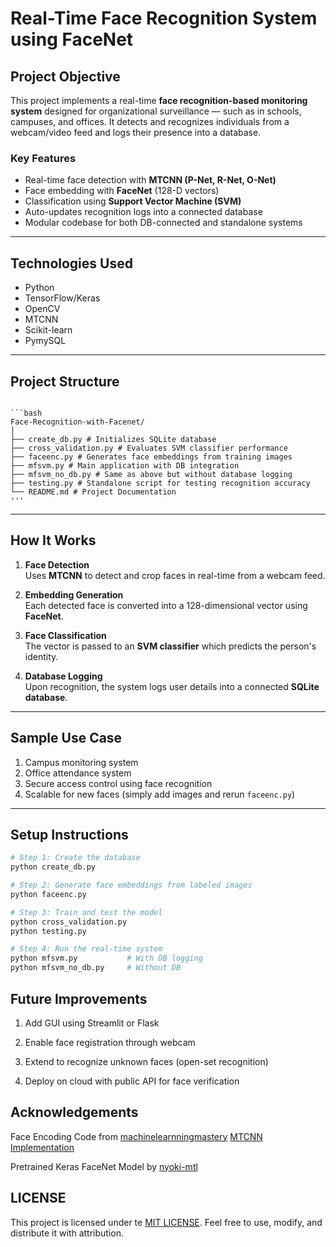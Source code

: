 # Real-Time Face Recognition System using FaceNet

## Project Objective

This project implements a real-time **face recognition-based monitoring system** designed for organizational surveillance — such as in schools, campuses, and offices. It detects and recognizes individuals from a webcam/video feed and logs their presence into a database.

### Key Features
- Real-time face detection with **MTCNN (P-Net, R-Net, O-Net)**
- Face embedding with **FaceNet** (128-D vectors)
- Classification using **Support Vector Machine (SVM)**
- Auto-updates recognition logs into a connected database
- Modular codebase for both DB-connected and standalone systems

---

## Technologies Used

- Python
- TensorFlow/Keras
- OpenCV
- MTCNN
- Scikit-learn
- PymySQL

---

## Project Structure

<pre><code>
```bash
Face-Recognition-with-Facenet/
│
├── create_db.py # Initializes SQLite database
├── cross_validation.py # Evaluates SVM classifier performance
├── faceenc.py # Generates face embeddings from training images
├── mfsvm.py # Main application with DB integration
├── mfsvm_no_db.py # Same as above but without database logging
├── testing.py # Standalone script for testing recognition accuracy
└── README.md # Project Documentation
'''
</code></pre>
---

## How It Works

1. **Face Detection**  
   Uses **MTCNN** to detect and crop faces in real-time from a webcam feed.

2. **Embedding Generation**  
   Each detected face is converted into a 128-dimensional vector using **FaceNet**.

3. **Face Classification**  
   The vector is passed to an **SVM classifier** which predicts the person's identity.

4. **Database Logging**  
   Upon recognition, the system logs user details into a connected **SQLite database**.

---

## Sample Use Case

 1. Campus monitoring system  
 2. Office attendance system  
 3. Secure access control using face recognition  
 4. Scalable for new faces (simply add images and rerun `faceenc.py`)

---

## Setup Instructions

```bash
# Step 1: Create the database
python create_db.py

# Step 2: Generate face embeddings from labeled images
python faceenc.py

# Step 3: Train and test the model
python cross_validation.py
python testing.py

# Step 4: Run the real-time system
python mfsvm.py           # With DB logging
python mfsvm_no_db.py     # Without DB
```
## Future Improvements
1. Add GUI using Streamlit or Flask

2. Enable face registration through webcam

3. Extend to recognize unknown faces (open-set recognition)

4. Deploy on cloud with public API for face verification

## Acknowledgements

Face Encoding Code from [machinelearnningmastery](https://machinelearningmastery.com/how-to-develop-a-face-recognition-system-using-facenet-in-keras-and-an-svm-classifier/)
[MTCNN Implementation](https://github.com/ipazc/mtcnn)

Pretrained Keras FaceNet Model by [nyoki-mtl](https://github.com/nyoki-mtl/keras-facenet)

## LICENSE 
This project is licensed under te [MIT LICENSE](LICENSE).
Feel free to use, modify, and distribute it with attribution.
